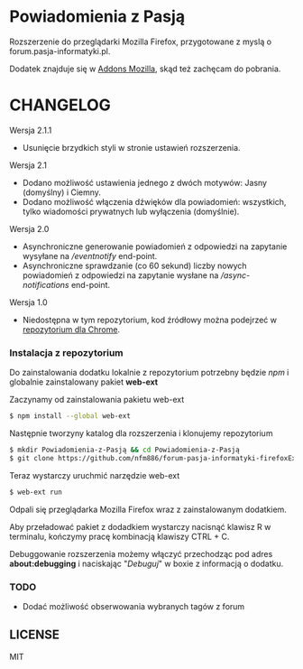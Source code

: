 # Powiadomienia z Pasją

Rozszerzenie do przeglądarki Mozilla Firefox, przygotowane z myslą o forum.pasja-informatyki.pl.

Dodatek znajduje się w [Addons Mozilla](https://addons.mozilla.org/pl/firefox/addon/powiadomienia-z-pasją/), skąd też zachęcam do pobrania.

# CHANGELOG

Wersja 2.1.1
 - Usunięcie brzydkich styli w stronie ustawień rozszerzenia.

Wersja 2.1
  - Dodano możliwość ustawienia jednego z dwóch motywów: Jasny (domyślny) i Ciemny.
  - Dodano możliwość włączenia dźwięków dla powiadomień: wszystkich, tylko wiadomości prywatnych lub wyłączenia (domyślnie).

Wersja 2.0
 - Asynchroniczne generowanie powiadomień z odpowiedzi na zapytanie wysyłane na */eventnotify* end-point.
 - Asynchroniczne sprawdzanie (co 60 sekund) liczby nowych powiadomień z odpowiedzi na zapytanie wysłane na */async-notifications* end-point.
 
Wersja 1.0
 - Niedostępna w tym repozytorium, kod źródłowy można podejrzeć w [repozytorium dla Chrome](https://github.com/nfm886/forum-pasja-informatyki-chromeExtension).

### Instalacja z repozytorium

Do zainstalowania dodatku lokalnie z repozytorium potrzebny będzie *npm* i globalnie zainstalowany pakiet **web-ext**

Zaczynamy od zainstalowania pakietu web-ext

```sh
$ npm install --global web-ext
```

Następnie tworzyny katalog dla rozszerzenia i klonujemy repozytorium

```sh
$ mkdir Powiadomienia-z-Pasją && cd Powiadomienia-z-Pasją
$ git clone https://github.com/nfm886/forum-pasja-informatyki-firefoxExtension.git .
```

Teraz wystarczy uruchmić narzędzie web-ext
```sh
$ web-ext run
```

Odpali się przeglądarka Mozilla Firefox wraz z zainstalowanym dodatkiem.

Aby przeładować pakiet z dodadkiem wystarczy nacisnąć klawisz R w terminalu, kończymy pracę kombinacją klawiszy CTRL + C.

Debuggowanie rozszerzenia możemy włączyć przechodząc pod adres **about:debugging** i naciskając "*Debuguj*" w boxie z informacją o dodatku.

### TODO

 - Dodać możliwość obserwowania wybranych tagów z forum

LICENSE
----

MIT
